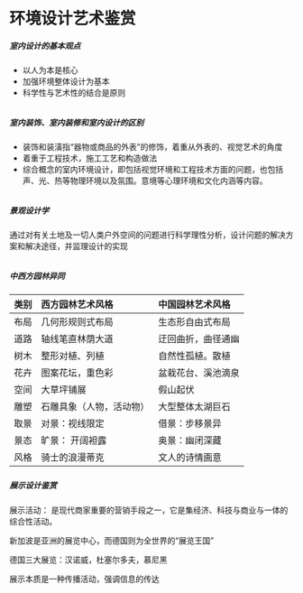 # 环境设计艺术鉴赏

##### 室内设计的基本观点

* 以人为本是核心
* 加强环境整体设计为基本
* 科学性与艺术性的结合是原则

###### 

##### 室内装饰、室内装修和室内设计的区别

* 装饰和装潢指“器物或商品的外表”的修饰，着重从外表的、视觉艺术的角度
* 着重于工程技术，施工工艺和构造做法
* 综合概念的室内环境设计，即包括视觉环境和工程技术方面的问题，也包括声、光、热等物理环境以及氛围。意境等心理环境和文化内涵等内容。

###### 

##### 景观设计学

通过对有关土地及一切人类户外空间的问题进行科学理性分析，设计问题的解决方案和解决途径，并监理设计的实现

###### 

##### 中西方园林异同

| 类别 | 西方园林艺术风格 | 中国园林艺术风格 |
| :--- | :--- | :--- |
| 布局 | 几何形规则式布局 | 生态形自由式布局 |
| 道路 | 轴线笔直林荫大道 | 迂回曲折，曲径通幽 |
| 树木 | 整形对植、列植 | 自然性孤植。散植 |
| 花卉 | 图案花坛，重色彩 | 盆栽花台、溪池滴泉 |
| 空间 | 大草坪铺展 | 假山起伏 |
| 雕塑 | 石雕具象（人物，活动物） | 大型整体太湖巨石 |
| 取景 | 对景：视线限定 | 借景：步移景异 |
| 景态 | 旷景： 开阔袒露 | 奥景：幽闭深藏 |
| 风格 | 骑士的浪漫蒂克 | 文人的诗情画意 |

##### 

##### 展示设计鉴赏

展示活动： 是现代商家重要的营销手段之一，它是集经济、科技与商业与一体的综合性活动。

新加波是亚洲的展览中心，而德国则为全世界的“展览王国”

德国三大展览：汉诺威，杜塞尔多夫，慕尼黑

展示本质是一种传播活动，强调信息的传达

